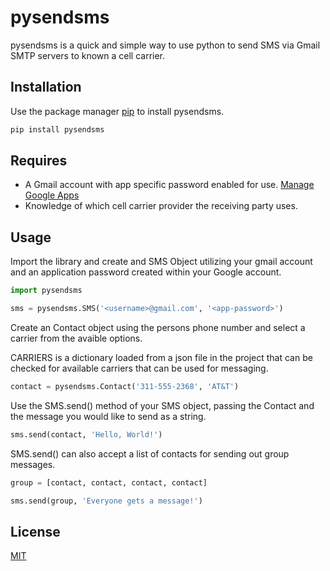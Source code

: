 # pysendsms
pysendsms is a quick and simple way to use python to send SMS via Gmail SMTP servers to known a cell carrier.

  

## Installation

  

Use the package manager [pip](https://pypi.org/project/pysendsms) to install pysendsms.

  

```bash
pip install pysendsms
```
## Requires
  - A Gmail account with app specific password enabled for use. [Manage Google Apps](https://myaccount.google.com/apppasswords)
  - Knowledge of which cell carrier provider the receiving party uses.
  

## Usage

  

Import the library and create and SMS Object utilizing your gmail account and an application password created within your Google account.

  

```python
import pysendsms

sms = pysendsms.SMS('<username>@gmail.com', '<app-password>')
```

Create an Contact object using the persons phone number and select a carrier from the avaible options.

CARRIERS is a dictionary loaded from a json file in the project that can be checked for available carriers that can be used for messaging.

```python
contact = pysendsms.Contact('311-555-2368', 'AT&T')
```

  

Use the SMS.send() method of your SMS object, passing the Contact and the message you would like to send as a string.

```python
sms.send(contact, 'Hello, World!')
```

SMS.send() can also accept a list of contacts for sending out group messages.

```python
group = [contact, contact, contact, contact]

sms.send(group, 'Everyone gets a message!')
```

## License

[MIT](https://choosealicense.com/licenses/mit/)
